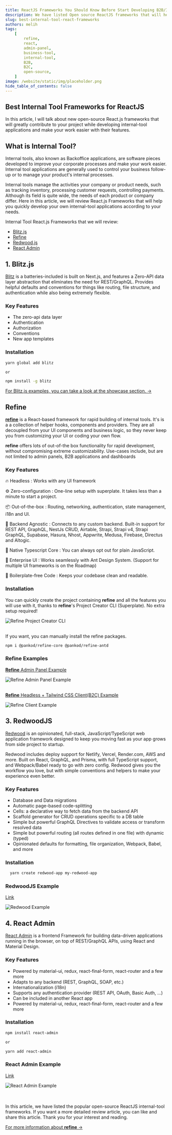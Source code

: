 ```yaml
---
title: ReactJS Frameworks You Should Know Before Start Developing B2B/Internal Application
description: We have listed Open source ReactJS frameworks that will help and speed you up while developing internal-tool applications.
slug: best-internal-tool-react-frameworks
authors: melih
tags:
    [
        refine,
        react,
        admin-panel,
        business-tool,
        internal-tool,
        B2B,
        B2C,
        open-source,
    ]
image: /website/static/img/placeholder.png
hide_table_of_contents: false
---
```








## Best Internal Tool Frameworks for ReactJS

In this article, I will talk about new open-source React.js frameworks that will greatly contribute to your project while developing internal-tool applications and make your work easier with their features.

<!--truncate-->

## What is Internal Tool?

Internal tools, also known as Backoffice applications, are software pieces developed to improve your corporate processes and make your work easier. Internal tool applications are generally used to control your business follow-up or to manage your product's internal processes.

Internal tools manage the activities your company or product needs, such as tracking inventory, processing customer requests, controlling payments. Although its field is quite wide, the needs of each product or company differ. Here in this article, we will review React.js Frameworks that will help you quickly develop your own internal-tool applications according to your needs.

Internal Tool React.js Frameworks that we will review:

-   [Blitz.js](https://blitzjs.com/)
-   [Refine](https://refine.dev/)
-   [Redwood.js](https://redwoodjs.com/)
-   [React Admin](https://marmelab.com/react-admin/)

## 1. Blitz.js

[Blitz](https://blitzjs.com/) is a batteries-included is built on Next.js, and features a Zero-API data layer abstraction that eliminates the need for REST/GraphQL. Provides helpful defaults and conventions for things like routing, file structure, and authentication while also being extremely flexible.

### Key Features

-   The zero-api data layer
-   Authentication
-   Authorization
-   Conventions
-   New app templates

### Installation

```bash
yarn global add blitz

or

npm install -g blitz
```

[For Blitz.js examples, you can take a look at the showcase section. → ](https://blitzjs.com/showcase)

## Refine

[**refine**](https://refine.dev/) is a React-based framework for rapid building of internal tools. It's is a a collection of helper hooks, components and providers. They are all decoupled from your UI components and business logic, so they never keep you from customizing your UI or coding your own flow.

**refine** offers lots of out-of-the box functionality for rapid development, without compromising extreme customizability. Use-cases include, but are not limited to admin panels, B2B applications and dashboards

### Key Features​

🔥 Headless : Works with any UI framework

⚙️ Zero-configuration : One-line setup with superplate. It takes less than a minute to start a project.

📦 Out-of-the-box : Routing, networking, authentication, state management, i18n and UI.

🔌 Backend Agnostic : Connects to any custom backend. Built-in support for REST API, GraphQL, NestJs CRUD, Airtable, Strapi, Strapi v4, Strapi GraphQL, Supabase, Hasura, Nhost, Appwrite, Medusa, Firebase, Directus and Altogic.

📝 Native Typescript Core : You can always opt out for plain JavaScript.

🐜 Enterprise UI : Works seamlessly with Ant Design System. (Support for multiple UI frameworks is on the Roadmap)

📝 Boilerplate-free Code : Keeps your codebase clean and readable.

### Installation

You can quickly create the project containing **refine** and all the features you will use with it, thanks to **refine**'s Project Creator CLI (Superplate). No extra setup required!

<div class="img-container">
    <div class="window">
        <div class="control red"></div>
        <div class="control orange"></div>
        <div class="control green"></div>
    </div>
    <img src="https://refine.ams3.cdn.digitaloceanspaces.com/blog/2022-03-16-internal-tool-frameworks/superplate.gif" alt="Refine Project Creator CLI" />
</div>
<br />

If you want, you can manually install the refine packages.

```bash
npm i @pankod/refine-core @pankod/refine-antd
```

### Refine Examples

[**Refine** Admin Panel Example](https://example.admin.refine.dev/?current=1&pageSize=5)

<div class="img-container">
    <div class="window">
        <div class="control red"></div>
        <div class="control orange"></div>
        <div class="control green"></div>
    </div>
    <img src="https://refine.ams3.cdn.digitaloceanspaces.com/blog/2022-03-16-internal-tool-frameworks/refine-admin-panel.png" alt="Refine Admin Panel Example" />
</div>

<br/>

[**Refine** Headless + Tailwind CSS Client(B2C) Example](https://example.refine.dev/)

<div class="img-container">
    <div class="window">
        <div class="control red"></div>
        <div class="control orange"></div>
        <div class="control green"></div>
    </div>
    <img src="https://refine.ams3.cdn.digitaloceanspaces.com/blog/2022-03-16-internal-tool-frameworks/refine_client.png" alt="Refine Client Example" />
</div>

## 3. RedwoodJS

[Redwood](https://redwoodjs.com/) is an opinionated, full-stack, JavaScript/TypeScript web application framework designed to keep you moving fast as your app grows from side project to startup.

Redwood includes deploy support for Netlify, Vercel, Render.com, AWS and more. Built on React, GraphQL, and Prisma, with full TypeScript support, and Webpack/Babel ready to go with zero config. Redwood gives you the workflow you love, but with simple conventions and helpers to make your experience even better.

### Key Features

-   Database and Data migrations
-   Automatic page-based code-splitting
-   Cells: a declarative way to fetch data from the backend API
-   Scaffold generator for CRUD operations specific to a DB table
-   Simple but powerful GraphQL Directives to validate access or transform resolved data
-   Simple but powerful routing (all routes defined in one file) with dynamic (typed)
-   Opinionated defaults for formatting, file organization, Webpack, Babel, and more

### Installation

```bash
  yarn create redwood-app my-redwood-app
```

### RedwoodJS Example

[Link](https://github.com/redwoodjs/example-blog)

<div class="img-container">
    <div class="window">
        <div class="control red"></div>
        <div class="control orange"></div>
        <div class="control green"></div>
    </div>
    <img src="https://refine.ams3.cdn.digitaloceanspaces.com/blog/2022-03-16-internal-tool-frameworks/redwood.png" alt="Redwood Example" />
</div>

## 4. React Admin

[React Admin](https://marmelab.com/react-admin/) is a frontend Framework for building data-driven applications running in the browser, on top of REST/GraphQL APIs, using React and Material Design.

### Key Features

-   Powered by material-ui, redux, react-final-form, react-router and a few more
-   Adapts to any backend (REST, GraphQL, SOAP, etc.)
-   Internationalization (i18n)
-   Supports any authentication provider (REST API, OAuth, Basic Auth, ...)
-   Can be included in another React app
-   Powered by material-ui, redux, react-final-form, react-router and a few more

### Installation

```bash
npm install react-admin

or

yarn add react-admin
```

### React Admin Example

[Link](https://marmelab.com/react-admin-demo/#/)

<div class="img-container">
    <div class="window">
        <div class="control red"></div>
        <div class="control orange"></div>
        <div class="control green"></div>
    </div>
    <img src="https://refine.ams3.cdn.digitaloceanspaces.com/blog/2022-03-16-internal-tool-frameworks/react_admin.png" alt="React Admin Example" />
</div>

<br/>
<br/>

In this article, we have listed the popular open-source ReactJS internal-tool frameworks. If you want a more detailed review article, you can like and share this article. Thank you for your interest and reading.

[For more information about **refine** ->](https://refine.dev/docs/getting-started/overview/)
